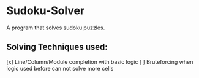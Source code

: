 Sudoku-Solver
=============

A program that solves sudoku puzzles.

Solving Techniques used:
------------------------
[x] Line/Column/Module completion with basic logic
[ ] Bruteforcing when logic used before can not solve more cells